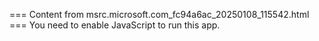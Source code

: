 === Content from msrc.microsoft.com_fc94a6ac_20250108_115542.html ===
You need to enable JavaScript to run this app.
